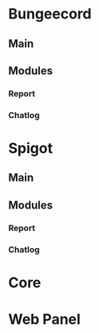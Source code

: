 # Bungeecord
## Main
## Modules
### Report
### Chatlog
# Spigot
## Main
## Modules
### Report
### Chatlog
# Core
# Web Panel
